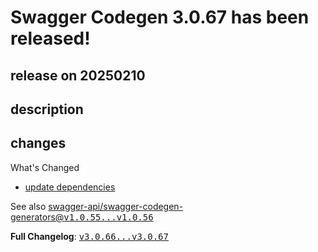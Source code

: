 # Swagger Codegen 3.0.67 has been released!

## release on 20250210
## description
## changes
What's Changed

* <a href="https://github.com/swagger-api/swagger-codegen/pull/12517/commits/cb2fd6b82841d983031c1e83d8932ba88f4d2335">update dependencies</a>

See also <a class="commit-link" href="https://github.com/swagger-api/swagger-codegen-generators/compare/v1.0.55...v1.0.56">swagger-api/swagger-codegen-generators@<tt>v1.0.55...v1.0.56</tt></a>

<strong>Full Changelog</strong>: <a class="commit-link" href="https://github.com/swagger-api/swagger-codegen/compare/v3.0.66...v3.0.67"><tt>v3.0.66...v3.0.67</tt></a>

